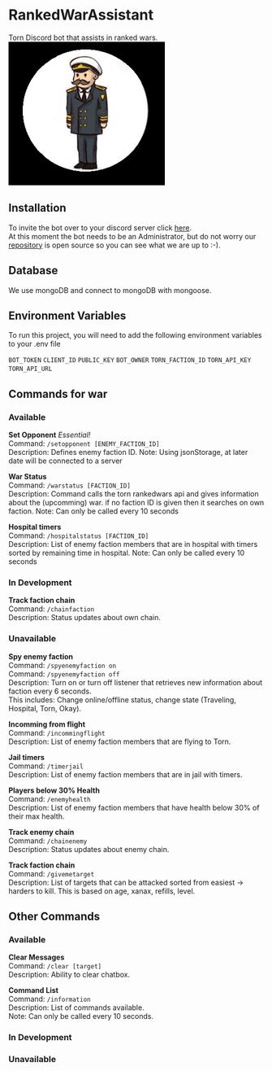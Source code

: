 # RankedWarAssistant

Torn Discord bot that assists in ranked wars.
![A Torn Discord bot that assists in ranked wars.](/AdmiralProfile.png)

## Installation

To invite the bot over to your discord server
click [here](https://discord.com/api/oauth2/authorize?client_id=932550905713270836&permissions=8&scope=bot%20applications.commands).
\
At this moment the bot needs to be an Administrator, but do
not worry our [repository](https://github.com/ibramsterdam/RankedWarAssistant) is open
source so you can see what we are up to :-).

## Database

We use mongoDB and connect to mongoDB with mongoose.

## Environment Variables

To run this project, you will need to add the following environment variables to your .env file

`BOT_TOKEN`
`CLIENT_ID`
`PUBLIC_KEY`
`BOT_OWNER`
`TORN_FACTION_ID`
`TORN_API_KEY`
`TORN_API_URL`

## Commands for war

### Available

**Set Opponent** _Essential!_
\
Command: `/setopponent [ENEMY_FACTION_ID]`
\
Description: Defines enemy faction ID.
Note: Using jsonStorage, at later date will be connected to a server

**War Status**
\
Command: `/warstatus [FACTION_ID]`
\
Description: Command calls the torn rankedwars api and gives
information about the (upcomming) war. if no faction ID is given then it searches on own faction.
Note: Can only be called every 10 seconds

**Hospital timers**
\
Command: `/hospitalstatus [FACTION_ID]`
\
Description: List of enemy faction members that are in
hospital with timers sorted by remaining time in hospital.
Note: Can only be called every 10 seconds

### In Development

**Track faction chain**
\
Command: `/chainfaction`
\
Description: Status updates about own chain.

### Unavailable

**Spy enemy faction**
\
Command: `/spyenemyfaction on`
\
Command: `/spyenemyfaction off`
\
Description: Turn on or turn off listener that retrieves new information
about faction every 6 seconds.
\
This includes: Change online/offline status,
change state (Traveling, Hospital, Torn, Okay).

**Incomming from flight**
\
Command: `/incommingflight`
\
Description: List of enemy faction members that are flying
to Torn.

**Jail timers**
\
Command: `/timerjail`
\
Description: List of enemy faction members that are in
jail with timers.

**Players below 30% Health**
\
Command: `/enemyhealth`
\
Description: List of enemy faction members that have health
below 30% of their max health.

**Track enemy chain**
\
Command: `/chainenemy`
\
Description: Status updates about enemy chain.

**Track faction chain**
\
Command: `/givemetarget`
\
Description: List of targets that can be attacked sorted from easiest -> harders to kill.
This is based on age, xanax, refills, level.

## Other Commands

### Available

**Clear Messages**
\
Command: `/clear [target]`
\
Description: Ability to clear chatbox.

**Command List**
\
Command: `/information`
\
Description: List of commands available.
\
Note: Can only be called every 10 seconds.

### In Development

### Unavailable
